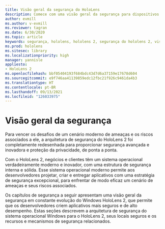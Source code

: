 ```yaml
---
title: Visão geral da segurança do HoloLens
description: Comece com uma visão geral da segurança para dispositivos de realidade misturada HoloLens.
author: evmill
ms.author: v-evmill
ms.reviewer: tagran
ms.date: 6/30/2020
ms.topic: article
keywords: segurança, hololens, hololens 2, segurança do hololens 2, visão geral da segurança
ms.prod: hololens
ms.sitesec: library
ms.localizationpriority: high
manager: yannisle
appliesto:
- HoloLens 2
ms.openlocfilehash: bbf05404193f684bdc43d7d6a37159e17678d604
ms.sourcegitcommit: e9f746aa41139859edc12fbc21f926c9461da4b3
ms.translationtype: HT
ms.contentlocale: pt-BR
ms.lasthandoff: 09/13/2021
ms.locfileid: "126033975"
---
```

# <a name="security-overview"></a>Visão geral da segurança

Para vencer os desafios de um cenário moderno de ameaças e os riscos associados a ele, a arquitetura de segurança do HoloLens 2 foi completamente redesenhada para proporcionar segurança avançada e inovadora e proteção da privacidade, de ponta a ponta.

Com o HoloLens 2, negócios e clientes têm um sistema operacional verdadeiramente moderno e inovador, com uma estrutura de segurança interna e sólida. Esse sistema operacional moderno permite aos desenvolvedores projetar, criar e entregar aplicativos com uma estratégia de segurança excepcional, para enfrentar de modo eficaz um cenário de ameaças e seus riscos associados. 

Os capítulos de segurança a seguir apresentam uma visão geral da segurança em constante evolução do Windows HoloLens 2, que permite que os desenvolvedores criem aplicativos mais seguros e de alto desempenho. Estas seções descrevem a arquitetura de segurança do sistema operacional Windows para o HoloLens 2, seus locais seguros e os recursos e mecanismos de segurança relacionados.
